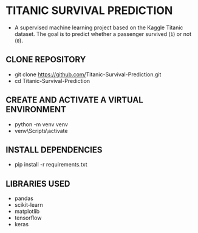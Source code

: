 # TITANIC SURVIVAL PREDICTION
* A supervised machine learning project based on the Kaggle Titanic dataset. The goal is to predict whether a passenger survived (`1`) or not (`0`).


## CLONE REPOSITORY
* git clone https://github.com/<your-username>Titanic-Survival-Prediction.git
* cd Titanic-Survival-Prediction

## CREATE AND ACTIVATE A VIRTUAL ENVIRONMENT
* python -m venv venv
* venv\Scripts\activate

## INSTALL DEPENDENCIES
* pip install -r requirements.txt

## LIBRARIES USED
* pandas
* scikit-learn
* matplotlib
* tensorflow
* keras